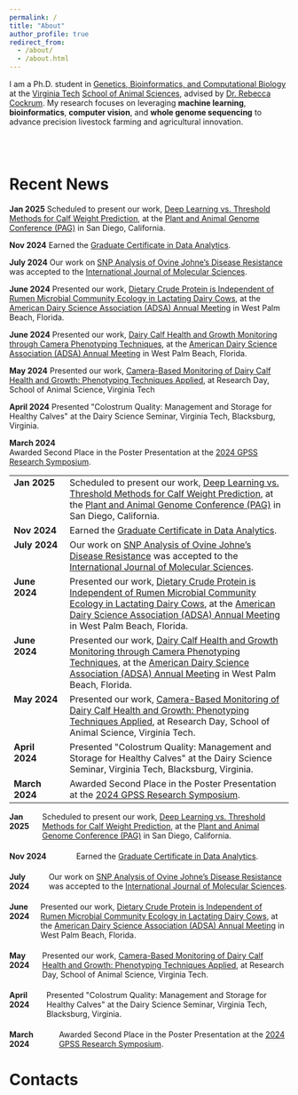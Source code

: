 ```yaml
---
permalink: /
title: "About"
author_profile: true
redirect_from: 
  - /about/
  - /about.html
---
```


I am a Ph.D. student in [Genetics, Bioinformatics, and Computational Biology](https://gbcb.graduateschool.vt.edu/about.html) at the [Virginia Tech](https://www.dasc.vt.edu/) [School of Animal Sciences](https://sas.vt.edu/), advised by [Dr. Rebecca Cockrum](https://www.dasc.vt.edu/people/faculty/cockrum.html). My research focuses on leveraging **machine learning**, **bioinformatics**, **computer vision**, and **whole genome sequencing** to advance precision livestock farming and agricultural innovation.

<br>

<br>

Recent News
======
**Jan 2025**  Scheduled to present our work, [Deep Learning vs. Threshold Methods for Calf Weight Prediction](), at the [Plant and Animal Genome Conference (PAG)](https://intlpag.org/PAG32/) in San Diego, California.

**Nov 2024**  Earned the [Graduate Certificate in Data Analytics](https://dac.cs.vt.edu/academics/data-analytics/).

**July 2024**  Our work on [SNP Analysis of Ovine Johne’s Disease Resistance](https://www.mdpi.com/1422-0067/25/14/7748) was accepted to the [International Journal of Molecular Sciences](https://www.mdpi.com/journal/ijms).

**June 2024**  Presented our work, [Dietary Crude Protein is Independent of Rumen Microbial Community Ecology in Lactating Dairy Cows](), at the [American Dairy Science Association (ADSA) Annual Meeting](https://www.adsa.org/) in West Palm Beach, Florida.

**June 2024**  Presented our work, [Dairy Calf Health and Growth Monitoring through Camera Phenotyping Techniques](), at the [American Dairy Science Association (ADSA) Annual Meeting](https://www.adsa.org/) in West Palm Beach, Florida.

**May 2024** Presented our work, [Camera-Based Monitoring of Dairy Calf Health and Growth: Phenotyping Techniques Applied](), at Research Day, School of Animal Science, Virginia Tech 

**April 2024** Presented "Colostrum Quality: Management and Storage for Healthy Calves" at the Dairy Science Seminar, Virginia Tech, Blacksburg, Virginia.

**March 2024**  
Awarded Second Place in the Poster Presentation at the [2024 GPSS Research Symposium](https://gpss.vt.edu/programs/gsars.html).

<table style="border-collapse: collapse; width: 100%;">
  <tr style="border: none;">
    <td style="width: 20%; padding-right: 10px; vertical-align: top;"><strong>Jan 2025</strong></td>
    <td style="vertical-align: top;">Scheduled to present our work, <a href="#">Deep Learning vs. Threshold Methods for Calf Weight Prediction</a>, at the <a href="https://intlpag.org/PAG32/">Plant and Animal Genome Conference (PAG)</a> in San Diego, California.</td>
  </tr>
  <tr style="border: none;">
    <td style="width: 20%; padding-right: 10px; vertical-align: top;"><strong>Nov 2024</strong></td>
    <td style="vertical-align: top;">Earned the <a href="https://dac.cs.vt.edu/academics/data-analytics/">Graduate Certificate in Data Analytics</a>.</td>
  </tr>
  <tr style="border: none;">
    <td style="width: 20%; padding-right: 10px; vertical-align: top;"><strong>July 2024</strong></td>
    <td style="vertical-align: top;">Our work on <a href="https://www.mdpi.com/1422-0067/25/14/7748">SNP Analysis of Ovine Johne’s Disease Resistance</a> was accepted to the <a href="https://www.mdpi.com/journal/ijms">International Journal of Molecular Sciences</a>.</td>
  </tr>
  <tr style="border: none;">
    <td style="width: 20%; padding-right: 10px; vertical-align: top;"><strong>June 2024</strong></td>
    <td style="vertical-align: top;">Presented our work, <a href="#">Dietary Crude Protein is Independent of Rumen Microbial Community Ecology in Lactating Dairy Cows</a>, at the <a href="https://www.adsa.org/">American Dairy Science Association (ADSA) Annual Meeting</a> in West Palm Beach, Florida.</td>
  </tr>
  <tr style="border: none;">
    <td style="width: 20%; padding-right: 10px; vertical-align: top;"><strong>June 2024</strong></td>
    <td style="vertical-align: top;">Presented our work, <a href="#">Dairy Calf Health and Growth Monitoring through Camera Phenotyping Techniques</a>, at the <a href="https://www.adsa.org/">American Dairy Science Association (ADSA) Annual Meeting</a> in West Palm Beach, Florida.</td>
  </tr>
  <tr style="border: none;">
    <td style="width: 20%; padding-right: 10px; vertical-align: top;"><strong>May 2024</strong></td>
    <td style="vertical-align: top;">Presented our work, <a href="#">Camera-Based Monitoring of Dairy Calf Health and Growth: Phenotyping Techniques Applied</a>, at Research Day, School of Animal Science, Virginia Tech.</td>
  </tr>
  <tr style="border: none;">
    <td style="width: 20%; padding-right: 10px; vertical-align: top;"><strong>April 2024</strong></td>
    <td style="vertical-align: top;">Presented "Colostrum Quality: Management and Storage for Healthy Calves" at the Dairy Science Seminar, Virginia Tech, Blacksburg, Virginia.</td>
  </tr>
  <tr style="border: none;">
    <td style="width: 20%; padding-right: 10px; vertical-align: top;"><strong>March 2024</strong></td>
    <td style="vertical-align: top;">Awarded Second Place in the Poster Presentation at the <a href="https://gpss.vt.edu/programs/gsars.html">2024 GPSS Research Symposium</a>.</td>
  </tr>
</table>


<div style="display: flex; flex-direction: column; gap: 20px;">

  <div style="display: flex; gap: 20px;">
    <div style="width: 20%; font-weight: bold;">Jan 2025</div>
    <div>Scheduled to present our work, <a href="#">Deep Learning vs. Threshold Methods for Calf Weight Prediction</a>, at the <a href="https://intlpag.org/PAG32/">Plant and Animal Genome Conference (PAG)</a> in San Diego, California.</div>
  </div>

  <div style="display: flex; gap: 20px;">
    <div style="width: 20%; font-weight: bold;">Nov 2024</div>
    <div>Earned the <a href="https://dac.cs.vt.edu/academics/data-analytics/">Graduate Certificate in Data Analytics</a>.</div>
  </div>

  <div style="display: flex; gap: 20px;">
    <div style="width: 20%; font-weight: bold;">July 2024</div>
    <div>Our work on <a href="https://www.mdpi.com/1422-0067/25/14/7748">SNP Analysis of Ovine Johne’s Disease Resistance</a> was accepted to the <a href="https://www.mdpi.com/journal/ijms">International Journal of Molecular Sciences</a>.</div>
  </div>

  <div style="display: flex; gap: 20px;">
    <div style="width: 20%; font-weight: bold;">June 2024</div>
    <div>Presented our work, <a href="#">Dietary Crude Protein is Independent of Rumen Microbial Community Ecology in Lactating Dairy Cows</a>, at the <a href="https://www.adsa.org/">American Dairy Science Association (ADSA) Annual Meeting</a> in West Palm Beach, Florida.</div>
  </div>

  <div style="display: flex; gap: 20px;">
    <div style="width: 20%; font-weight: bold;">May 2024</div>
    <div>Presented our work, <a href="#">Camera-Based Monitoring of Dairy Calf Health and Growth: Phenotyping Techniques Applied</a>, at Research Day, School of Animal Science, Virginia Tech.</div>
  </div>

  <div style="display: flex; gap: 20px;">
    <div style="width: 20%; font-weight: bold;">April 2024</div>
    <div>Presented "Colostrum Quality: Management and Storage for Healthy Calves" at the Dairy Science Seminar, Virginia Tech, Blacksburg, Virginia.</div>
  </div>

  <div style="display: flex; gap: 20px;">
    <div style="width: 20%; font-weight: bold;">March 2024</div>
    <div>Awarded Second Place in the Poster Presentation at the <a href="https://gpss.vt.edu/programs/gsars.html">2024 GPSS Research Symposium</a>.</div>
  </div>

</div>


Contacts
======
